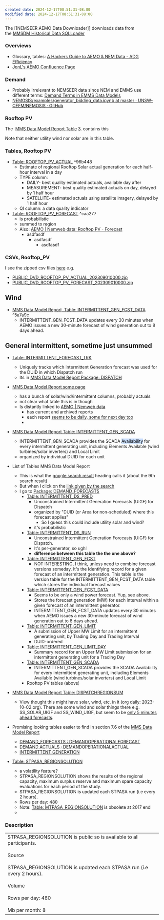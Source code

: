 ```yaml
---
created date: 2024-12-17T08:51:31-08:00
modified date: 2024-12-17T08:51:31-08:00
---
```


The [[NEMSEER AEMO Data Downloader]]
downloads data from the [MMSDM Historical Data SQLLoader](https://nemseer.readthedocs.io/en/latest/glossary.html#term-MMSDM-Historical-Data-SQLLOader)

### Overviews
- Glossary, tables: [A Hackers Guide to AEMO & NEM Data - ADG Efficiency](https://adgefficiency.com/hackers-aemo/)
- [JonL's AEMO Confluence Page](https://growingenergylabs.atlassian.net/wiki/spaces/~883646944/pages/8205828144/AUS+VPP?atlOrigin=eyJpIjoiOTEyMTU1OTRjYjUzNDNmZGIyNjI2NzA1NWVjMjg0NTEiLCJwIjoiY29uZmx1ZW5jZS1jaGF0cy1pbnQifQ)
### Demand
- Probably irrelevant to NEMSEER data since NEM and EMMS use different terms: [Demand Terms in EMMS Data Models](zotero://select/library/items/4HX48JGQ) 
- [NEMOSIS/examples/generator\_bidding\_data.ipynb at master · UNSW-CEEM/NEMOSIS · GitHub](https://github.com/UNSW-CEEM/NEMOSIS/blob/master/examples/generator_bidding_data.ipynb)

### Rooftop PV
The  [MMS Data Model Report Table](https://visualisations.aemo.com.au/aemo/nemweb/mmsdatamodelreport/electricity/mms%20data%20model%20report_files/MMS_112.htm) [3](https://visualisations.aemo.com.au/aemo/nemweb/mmsdatamodelreport/electricity/mms%20data%20model%20report_files/MMS_112.htm). contains this

Note that neither utility wind nor solar are in this table.
### Tables, Rooftop PV
- [Table: ROOFTOP_PV_ACTUAL](https://nemweb.com.au/Reports/Current/MMSDataModelReport/Electricity/MMS%20Data%20Model%20Report_files/MMS_111.htm) ^96b448
	- Estimate of regional Rooftop Solar actual generation for each half-hour interval in a day
	- TYPE column:
		- DAILY- best quality estimated actuals, available day after
		- MEASUREMENT- best quality estimated actuals on day, delayed by 1 half hour
		- SATELLITE- estimated actuals using satellite imagery, delayed by 1 half hour
	- QI column: a data quality indicator
- [Table: ROOFTOP_PV_FORECAST](https://nemweb.com.au/Reports/Current/MMSDataModelReport/Electricity/MMS%20Data%20Model%20Report_files/MMS_112.htm) ^caa277
	- is probabilistic
	- summed to region
	- Also: [AEMO | Nemweb data: Rooftop PV - Forecast](https://www.aemo.com.au/energy-systems/electricity/national-electricity-market-nem/data-nem/market-data-nemweb)
		- asdfasdf
			- asdfasdf
				- asdfasdf

### CSVs, Rooftop_PV

I see the zipped csv files [here](https://www.nemweb.com.au/Data_Archive/Wholesale_Electricity/MMSDM/2023/MMSDM_2023_09/MMSDM_Historical_Data_SQLLoader/DATA/) e.g.
- [PUBLIC_DVD_ROOFTOP_PV_ACTUAL_202309010000.zip](https://www.nemweb.com.au/Data_Archive/Wholesale_Electricity/MMSDM/2023/MMSDM_2023_09/MMSDM_Historical_Data_SQLLoader/DATA/PUBLIC_DVD_ROOFTOP_PV_ACTUAL_202309010000.zip)  
- [PUBLIC_DVD_ROOFTOP_PV_FORECAST_202309010000.zip](https://www.nemweb.com.au/Data_Archive/Wholesale_Electricity/MMSDM/2023/MMSDM_2023_09/MMSDM_Historical_Data_SQLLoader/DATA/PUBLIC_DVD_ROOFTOP_PV_FORECAST_202309010000.zip)
## Wind
- [MMS Data Model Report, Table: INTERMITTENT_GEN_FCST_DATA](https://nemweb.com.au/Reports/Current/MMSDataModelReport/Electricity/MMS%20Data%20Model%20Report_files/MMS_101.htm#1) ^5a7a9c
	- INTERMITTENT_GEN_FCST_DATA updates every 30 minutes when AEMO issues a new 30-minute forecast of wind generation out to 8 days ahead.
## General intermittent, sometime just unsummed
- [Table: INTERMITTENT_FORECAST_TRK](https://nemweb.com.au/Reports/Current/MMSDataModelReport/Electricity/MMS%20Data%20Model%20Report_files/MMS_132.htm#1)
	- Uniquely tracks which Intermittent Generation forecast was used for the DUID in which Dispatch run
	- Its in [MMS Data Model Report Package: DISPATCH](https://nemweb.com.au/Reports/Current/MMSDataModelReport/Electricity/MMS%20Data%20Model%20Report_files/MMS_113.htm#1)

- [MMS Data Model Report some page](https://nemweb.com.au/Reports/Current/MMSDataModelReport/Electricity/MMS%20Data%20Model%20Report_files/MMS_131_2.htm)
	- has a bunch of solar/wind/intermittent columns, probably actuals
	- not clear what table this is in though
	- Is distantly linked to [AEMO | Nemweb data](https://www.aemo.com.au/energy-systems/electricity/national-electricity-market-nem/data-nem/market-data-nemweb) 
		- has current and archived reports
		- each report [seems to be daily, some for next day too](https://nemweb.com.au/Reports/Current/)
		- 
- [MMS Data Model Report Table: INTERMITTENT_GEN_SCADA](https://nemweb.com.au/Reports/Current/MMSDataModelReport/Electricity/MMS%20Data%20Model%20Report_files/MMS_104.htm)
	- INTERMITTENT_GEN_SCADA provides the SCADA <mark style="background: #ADCCFFA6;">Availability</mark> for every intermittent generating unit, including Elements Available (wind turbines/solar inverters) and Local Limit
	- organized by individual DUID for each unit
- List of Tables MMS Data Model Report
	- This is what the [google search result](https://www.google.com/search?q=wind+site%3A%2F%2Fnemweb.com.au%2FReports%2FCurrent%2FMMSDataModelReport%2FElectricity&sca_esv=575285569&sxsrf=AM9HkKmuQSfPuzJ2OU3qLlEoC3i4TrKzZA%3A1697834102389&ei=duQyZZe1F7zv0PEPk6mCsAk&ved=0ahUKEwiXyL30vIWCAxW8NzQIHZOUAJYQ4dUDCBE&uact=5&oq=wind+site%3A%2F%2Fnemweb.com.au%2FReports%2FCurrent%2FMMSDataModelReport%2FElectricity&gs_lp=Egxnd3Mtd2l6LXNlcnAiSHdpbmQgc2l0ZTovL25lbXdlYi5jb20uYXUvUmVwb3J0cy9DdXJyZW50L01NU0RhdGFNb2RlbFJlcG9ydC9FbGVjdHJpY2l0eUgAUABYAHAAeACQAQCYAQCgAQCqAQC4AQPIAQD4AQHiAwQYACBB&sclient=gws-wiz-serp) heading calls it (about the 9th search result)
	- But when I click on the [link given by the search](http://nemweb.com.au/Reports/Current/MMSDataModelReport/Electricity/MMS%20Data%20Model%20Report_files/MMS_93.htm)
	- I go to [Package: DEMAND_FORECASTS](https://nemweb.com.au/Reports/Current/MMSDataModelReport/Electricity/MMS%20Data%20Model%20Report_files/MMS_93.htm)
		- [Table: INTERMITTENT_DS_PRED](https://nemweb.com.au/Reports/Current/MMSDataModelReport/Electricity/MMS%20Data%20Model%20Report_files/MMS_98.htm#1)
			- Unconstrained Intermittent Generation Forecasts (UIGF) for Dispatch
			- organized by "DUID (or Area for non-scheduled) where this forecast applies"
				- So I guess this could include utility solar and wind?
			- it's probabilistic
		- [Table: INTERMITTENT_DS_RUN](https://nemweb.com.au/Reports/Current/MMSDataModelReport/Electricity/MMS%20Data%20Model%20Report_files/MMS_99.htm#1)
			- Unconstrained Intermittent Generation Forecasts (UIGF) for Dispatch.
			- It's per-generator, so ugh!
			- **difference between this table the the one above?**
		- [Table: INTERMITTENT_GEN_FCST](https://nemweb.com.au/Reports/Current/MMSDataModelReport/Electricity/MMS%20Data%20Model%20Report_files/MMS_100.htm#1)
			- NOT INTERESTING, I think, unless need to combine forecast versions someday.  It's the Identifying record for a given forecast of an intermittent generation. This table is the version table for the INTERMITTENT_GEN_FCST_DATA table which stores the individual forecast values
		- [Table: INTERMITTENT_GEN_FCST_DATA](https://nemweb.com.au/Reports/Current/MMSDataModelReport/Electricity/MMS%20Data%20Model%20Report_files/MMS_101.htm#1)
			- Seems to be only a wind power forecast. Yup, see above.
			- Stores the forecast generation (MW) for each interval within a given forecast of an intermittent generator.
			- INTERMITTENT_GEN_FCST_DATA updates every 30 minutes when AEMO issues a new 30-minute forecast of wind generation out to 8 days ahead.
		- [Table: INTERMITTENT_GEN_LIMIT](https://nemweb.com.au/Reports/Current/MMSDataModelReport/Electricity/MMS%20Data%20Model%20Report_files/MMS_102.htm#1)
			- A submission of Upper MW Limit for an intermittent generating unit, by Trading Day and Trading Interval
			- DUID-ordered
		- [Table: INTERMITTENT_GEN_LIMIT_DAY](https://nemweb.com.au/Reports/Current/MMSDataModelReport/Electricity/MMS%20Data%20Model%20Report_files/MMS_103.htm#1)
			- Summary record for an Upper MW Limit submission for an intermittent generating unit for a Trading Day
		- [Table: INTERMITTENT_GEN_SCADA](https://nemweb.com.au/Reports/Current/MMSDataModelReport/Electricity/MMS%20Data%20Model%20Report_files/MMS_104.htm#1)
			- INTERMITTENT_GEN_SCADA provides the SCADA Availability for every intermittent generating unit, including Elements Available (wind turbines/solar inverters) and Local Limit
		- Rooftop PV tables (above)
- [MMS Data Model Report Table: DISPATCHREGIONSUM](https://nemweb.com.au/Reports/Current/MMSDataModelReport/Electricity/MMS%20Data%20Model%20Report_files/MMS_131.htm)
	- View thought this might have solar, wind, etc. in it (org daily: 2023-10-02.org). There are some wind and solar things there e.g. SS_SOLAR_UIGF and SS_WIND_UIGF, but seem to be [only 5 minutes ahead forecasts](zotero://select/library/items/JGYU35F6).
- Promising looking tables easier to find in section 7.6 of the [MMS Data Model Report](zotero://select/library/items/MD68K4RI)
	- [DEMAND_FORECASTS : DEMANDOPERATIONALFORECAST](zotero://select/library/items/MD68K4RI)
	- [DEMAND ACTUALS : DEMANDOPERATIONALACTUAL](zotero://select/library/items/MD68K4RI)
	- [INTERMITTENT GENERATION](zotero://select/library/items/MD68K4RI)
- [Table: STPASA_REGIONSOLUTION](https://nemweb.com.au/Reports/Current/MMSDataModelReport/Electricity/MMS%20Data%20Model%20Report_files/MMS_353.htm)
	- a volatility feature?
	- STPASA_REGIONSOLUTION shows the results of the regional capacity, maximum surplus reserve and maximum spare capacity evaluations for each period of the study.
	- STPASA_REGIONSOLUTION is updated each STPASA run (i.e every 2 hours).
	- Rows per day: 480
	- Note: [Table: MTPASA_REGIONSOLUTION](https://nemweb.com.au/Reports/Current/MMSDataModelReport/Electricity/MMS%20Data%20Model%20Report_files/MMS_431.htm) is obsolete at 2017 end
	- 


  

### Description

|   |
|---|
|STPASA_REGIONSOLUTION is public so is available to all participants.<br><br>Source<br><br>STPASA_REGIONSOLUTION is updated each STPASA run (i.e every 2 hours).<br><br>Volume<br><br>Rows per day: 480<br><br>Mb per month: 8|
